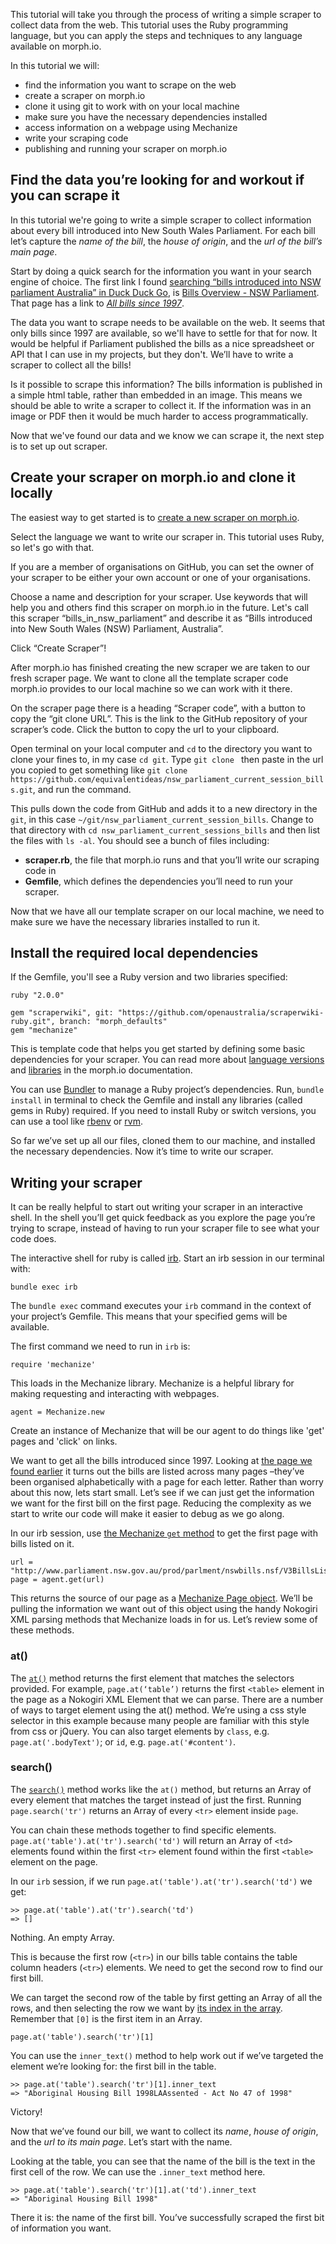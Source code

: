<!-- TODO: Add gifs to illustrate steps where that would be helpful -->

This tutorial will take you through the process of writing a simple scraper
to collect data from the web.
This tutorial uses the Ruby programming language, but
you can apply the steps and techniques to any language available on morph.io.

In this tutorial we will:

* find the information you want to scrape on the web
* create a scraper on morph.io
* clone it using git to work with on your local machine
* make sure you have the necessary dependencies installed
* access information on a webpage using Mechanize
* write your scraping code
* publishing and running your scraper on morph.io

## Find the data you’re looking for and workout if you can scrape it

In this tutorial we're going to write a simple scraper to collect
information about every bill introduced into New South Wales Parliament.
For each bill let’s capture the *name of the bill*, the *house of origin*,
and the *url of the bill’s main page*.

Start by doing a quick search for the information you want
in your search engine of choice.
The first link I found [searching “bills introduced into NSW parliament Australia” in Duck Duck Go](https://duckduckgo.com/?q=bills+introduced+into+NSW+parliament+Australia),
is [Bills Overview - NSW Parliament](http://www.parliament.nsw.gov.au/prod/parlment/nswbills.nsf/V3BillsHome).
That page has a link to [_All bills since 1997_](http://www.parliament.nsw.gov.au/prod/parlment/nswbills.nsf/V3BillsListAll).

The data you want to scrape needs to be available on the web.
It seems that only bills since 1997 are available,
so we'll have to settle for that for now.
It would be helpful if Parliament published the bills as a nice spreadsheet
or API that I can use in my projects, but they don't.
We’ll have to write a scraper to collect all the bills!

Is it possible to scrape this information?
The bills information is published in a simple html table,
rather than embedded in an image.
This means we should be able to write a scraper to collect it.
If the information was in an image or PDF
then it would be much harder to access programmatically.

Now that we've found our data and we know we can scrape it,
the next step is to set up out scraper.

## Create your scraper on morph.io and clone it locally

The easiest way to get started is
to [create a new scraper on morph.io](https://morph.io/scrapers/new).

Select the language we want to write our scraper in.
This tutorial uses Ruby, so let's go with that.

If you are a member of organisations on GitHub,
you can set the owner of your scraper to be
either your own account or one of your organisations.

Choose a name and description for your scraper.
Use keywords that will help you and others find this scraper on morph.io in the future.
Let's call this scraper “bills_in_nsw_parliament”
and describe it as “Bills introduced into New South Wales (NSW) Parliament, Australia”.

Click “Create Scraper”!

After morph.io has finished creating the new scraper
we are taken to our fresh scraper page.
We want to clone all the template scraper code morph.io provides
to our local machine so we can work with it there.

On the scraper page there is a heading “Scraper code”,
with a button to copy the “git clone URL”.
This is the link to the GitHub repository of your scraper’s code.
Click the button to copy the url to your clipboard.

Open terminal on your local computer
and `cd` to the directory you want to clone your fines to,
in my case `cd git`.
Type `git clone ` then paste in the url you copied
to get something like `git clone https://github.com/equivalentideas/nsw_parliament_current_session_bills.git`,
and run the command.

This pulls down the code from GitHub
and adds it to a new directory in the `git`,
in this case `~/git/nsw_parliament_current_session_bills`.
Change to that directory with `cd nsw_parliament_current_sessions_bills`
and then list the files with `ls -al`. You should see a bunch of files including:

* **scraper.rb**, the file that morph.io runs and that you’ll write our scraping code in
* **Gemfile**, which defines the dependencies you’ll need to run your scraper.

Now that we have all our template scraper on our local machine,
we need to make sure we have the necessary libraries installed to run it.

## Install the required local dependencies

If the Gemfile, you'll see a Ruby version and two libraries specified:

```
ruby "2.0.0"

gem "scraperwiki", git: "https://github.com/openaustralia/scraperwiki-ruby.git", branch: "morph_defaults"
gem "mechanize"
```

This is template code that helps you get started
by defining some basic dependencies for your scraper.
You can read more about [language versions](https://morph.io/documentation/language_version)
and [libraries](https://morph.io/documentation/libraries) in the morph.io documentation.

You can use [Bundler](http://bundler.io/) to manage a Ruby project’s dependencies.
Run, `bundle install` in terminal to check the Gemfile
and install any libraries (called gems in Ruby) required.
If you need to install Ruby or switch versions,
you can use a tool like [rbenv](https://robots.thoughtbot.com/using-rbenv-to-manage-rubies-and-gems)
or [rvm](https://github.com/rvm/rvm).

So far we’ve set up all our files,
cloned them to our machine,
and installed the necessary dependencies.
Now it’s time to write our scraper.

## Writing your scraper

It can be really helpful to start out writing your scraper in an interactive shell.
In the shell you’ll get quick feedback as you explore the page you’re trying to scrape,
instead of having to run your scraper file to see what your code does.

The interactive shell for ruby
is called [irb](https://en.wikipedia.org/wiki/Interactive_Ruby_Shell).
Start an irb session in our terminal with:

```
bundle exec irb
```

The `bundle exec` command executes your `irb` command
in the context of your project’s Gemfile.
This means that your specified gems will be available.

The first command we need to run in `irb` is:

```
require 'mechanize'
```

This loads in the Mechanize library.
Mechanize is a helpful library for making requesting and interacting with webpages.

```
agent = Mechanize.new
```

Create an instance of Mechanize
that will be our agent to do things like 'get' pages and 'click' on links.

We want to get all the bills introduced since 1997.
Looking at [the page we found earlier](http://www.parliament.nsw.gov.au/prod/parlment/nswbills.nsf/V3BillsListAll)
it turns out the bills are listed across many pages
–they’ve been organised alphabetically with a page for each letter.
Rather than worry about this now, lets start small.
Let’s see if we can just get the information we want
for the first bill on the first page.
Reducing the complexity as we start to write our code
will make it easier to debug as we go along.

In our irb session, use [the Mechanize `get` method](http://mechanize.rubyforge.org/Mechanize.html#method-i-get)
to get the first page with bills listed on it.

```
url = "http://www.parliament.nsw.gov.au/prod/parlment/nswbills.nsf/V3BillsListAll"
page = agent.get(url)
```

This returns the source of our page
as a [Mechanize Page object](http://mechanize.rubyforge.org/Mechanize/Page.html).
We’ll be pulling the information we want out of this object
using the handy Nokogiri XML parsing methods that Mechanize loads in for us.
Let’s review some of these methods.

### at()

The [`at()`](http://www.rubydoc.info/github/sparklemotion/nokogiri/Nokogiri/XML/Searchable#at-instance_method)
method returns the first element that matches the selectors provided.
For example, `page.at(‘table’)` returns the first `<table>` element in the page
as a Nokogiri XML Element that we can parse.
There are a number of ways to target element using the at() method.
We’re using a css style selector in this example
because many people are familiar with this style from css or jQuery.
You can also target elements by `class`, e.g. `page.at('.bodyText')`;
or `id`, e.g. `page.at('#content')`.

### search()

The [`search()`](http://www.rubydoc.info/github/sparklemotion/nokogiri/Nokogiri/XML/Searchable#search-instance_method)
method works like the `at()` method,
but returns an Array of every element that matches the target instead of just the first.
Running `page.search('tr')` returns an Array of every `<tr>` element inside `page`.

You can chain these methods together to find specific elements.
`page.at('table').at('tr').search('td')`
will return an Array of `<td>` elements
found within the first `<tr>` element
found within the first `<table>` element on the page.


In our `irb` session,
if we run `page.at('table').at('tr').search('td')` we get:

```
>> page.at('table').at('tr').search('td')
=> []
```

Nothing. An empty Array.

This is because the first row (`<tr>`) in our bills table
contains the table column headers (`<tr>`) elements.
We need to get the second row to find our first bill.

We can target the second row of the table by
first getting an Array of all the rows,
and then selecting the row we want
by [its index in the array](http://ruby-doc.org/core-2.0.0/Array.html#method-i-5B-5D).
Remember that `[0]` is the first item in an Array.

```
page.at('table').search('tr')[1]
```

You can use the `inner_text()` method
to help work out if we’ve targeted the element we’re looking for:
the first bill in the table.

```
>> page.at('table').search('tr')[1].inner_text
=> "Aboriginal Housing Bill 1998LAAssented - Act No 47 of 1998"
```

Victory!

Now that we’ve found our bill,
we want to collect its *name*, *house of origin*, and the *url to its main page*.
Let’s start with the name.

Looking at the table, you can see that
the name of the bill is the text in the first cell of the row.
We can use the `.inner_text` method here.

```
>> page.at('table').search('tr')[1].at('td').inner_text
=> "Aboriginal Housing Bill 1998"
```

There it is: the name of the first bill.
You’ve successfully scraped the first bit of information you want.
